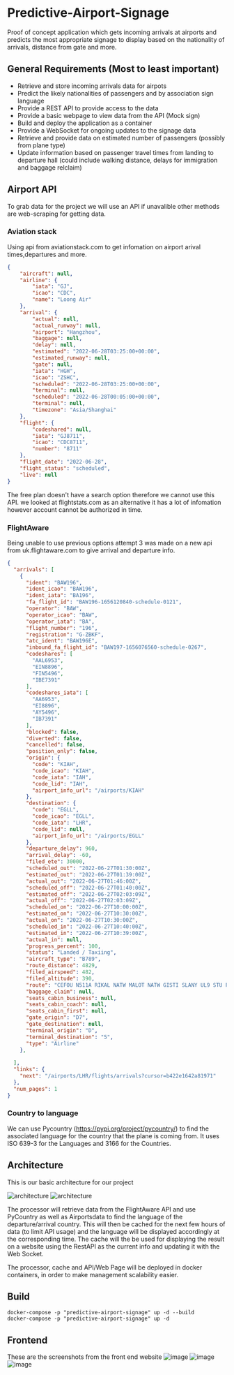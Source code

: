 # Predictive-Airport-Signage

Proof of concept application which gets incoming arrivals at airports and predicts the most appropriate signage to display based on the nationality of arrivals, distance from gate and more.

## General Requirements (Most to least important)

- Retrieve and store incoming arrivals data for airpots
- Predict the likely nationalities of passengers and by association sign language
- Provide a REST API to provide access to the data
- Provide a basic webpage to view data from the API (Mock sign)
- Build and deploy the application as a container
- Provide a WebSocket for ongoing updates to the signage data
- Retrieve and provide data on estimated number of passengers (possibly from plane type)
- Update information based on passenger travel times from landing to departure hall (could include walking distance, delays for immigration and baggage relclaim)
## Airport API
To grab data for the project we will use an API if unavalible other methods are web-scraping for getting data.
### Aviation stack
Using api from aviationstack.com to get infomation on airport arival times,departures and more.
```json
{
    "aircraft": null,
    "airline": {
        "iata": "GJ",
        "icao": "CDC",
        "name": "Loong Air"
    },
    "arrival": {
        "actual": null,
        "actual_runway": null,
        "airport": "Hangzhou",
        "baggage": null,
        "delay": null,
        "estimated": "2022-06-28T03:25:00+00:00",
        "estimated_runway": null,
        "gate": null,
        "iata": "HGH",
        "icao": "ZSHC",
        "scheduled": "2022-06-28T03:25:00+00:00",
        "terminal": null,
        "scheduled": "2022-06-28T00:05:00+00:00",
        "terminal": null,
        "timezone": "Asia/Shanghai"
    },
    "flight": {
        "codeshared": null,
        "iata": "GJ8711",
        "icao": "CDC8711",
        "number": "8711"
    },
    "flight_date": "2022-06-28",
    "flight_status": "scheduled",
    "live": null
}
```
The free plan doesn't have a search option therefore we cannot use this API.
we looked at flightstats.com as an alternative it has a lot of infomation however account cannot be authorized in time.
### FlightAware
Being unable to use previous options attempt 3 was made on a new api from uk.flightaware.com to give arrival and departure info.

```json
{
  "arrivals": [
    {
      "ident": "BAW196",
      "ident_icao": "BAW196",
      "ident_iata": "BA196",
      "fa_flight_id": "BAW196-1656120840-schedule-0121",
      "operator": "BAW",
      "operator_icao": "BAW",
      "operator_iata": "BA",
      "flight_number": "196",
      "registration": "G-ZBKF",
      "atc_ident": "BAW196E",
      "inbound_fa_flight_id": "BAW197-1656076560-schedule-0267",
      "codeshares": [
        "AAL6953",
        "EIN8896",
        "FIN5496",
        "IBE7391"
      ],
      "codeshares_iata": [
        "AA6953",
        "EI8896",
        "AY5496",
        "IB7391"
      ],
      "blocked": false,
      "diverted": false,
      "cancelled": false,
      "position_only": false,
      "origin": {
        "code": "KIAH",
        "code_icao": "KIAH",
        "code_iata": "IAH",
        "code_lid": "IAH",
        "airport_info_url": "/airports/KIAH"
      },
      "destination": {
        "code": "EGLL",
        "code_icao": "EGLL",
        "code_iata": "LHR",
        "code_lid": null,
        "airport_info_url": "/airports/EGLL"
      },
      "departure_delay": 960,
      "arrival_delay": -60,
      "filed_ete": 30000,
      "scheduled_out": "2022-06-27T01:30:00Z",
      "estimated_out": "2022-06-27T01:39:00Z",
      "actual_out": "2022-06-27T01:46:00Z",
      "scheduled_off": "2022-06-27T01:40:00Z",
      "estimated_off": "2022-06-27T02:03:09Z",
      "actual_off": "2022-06-27T02:03:09Z",
      "scheduled_on": "2022-06-27T10:00:00Z",
      "estimated_on": "2022-06-27T10:30:00Z",
      "actual_on": "2022-06-27T10:30:00Z",
      "scheduled_in": "2022-06-27T10:40:00Z",
      "estimated_in": "2022-06-27T10:39:00Z",
      "actual_in": null,
      "progress_percent": 100,
      "status": "Landed / Taxiing",
      "aircraft_type": "B789",
      "route_distance": 4829,
      "filed_airspeed": 482,
      "filed_altitude": 390,
      "route": "CEFOU N511A RIKAL NATW MALOT NATW GISTI SLANY UL9 STU P2 BEDEK",
      "baggage_claim": null,
      "seats_cabin_business": null,
      "seats_cabin_coach": null,
      "seats_cabin_first": null,
      "gate_origin": "D7",
      "gate_destination": null,
      "terminal_origin": "D",
      "terminal_destination": "5",
      "type": "Airline"
    },
    
  ],
  "links": {
    "next": "/airports/LHR/flights/arrivals?cursor=b422e1642a81971"
  },
  "num_pages": 1
}
```

### Country to language

We can use Pycountry (https://pypi.org/project/pycountry/) to find the associated language for the country that the plane is coming from. It uses ISO 639-3 for the Languages and 3166 for the Countries.
## Architecture
This is our basic architecture for our project

![architecture](architecture.svg)
![architecture](processing_logic.svg)


The processor will retrieve data from the FlightAware API and use PyCountry as well as Airportsdata to find the language of the departure/arrival country. This will then be cached for the next few hours of data (to limit API usage) and the language will be displayed accordingly at the corresponding time. The cache will the be used for displaying the result on a website using the RestAPI as the current info and updating it with the Web Socket.

The processor, cache and API/Web Page will be deployed in docker containers, in order to make management scalability easier.

## Build
```
docker-compose -p "predictive-airport-signage" up -d --build
docker-compose -p "predictive-airport-signage" up -d
```
## Frontend
These are the screenshots from the front end website ![image](https://user-images.githubusercontent.com/108074168/176707532-dc8802d1-08c4-4476-84be-ab24fec990b9.png)
![image](https://user-images.githubusercontent.com/108074168/176707621-9271738e-db95-488b-8ac5-221d6b8d2c21.png)
![image](https://user-images.githubusercontent.com/108074168/176707671-7dd7657d-9bf9-4b79-be5b-4d07771a1a9d.png)
